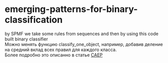 # emerging-patterns-for-binary-classification
by SPMF we take some rules from sequences and then by using this code built binary classifier  
Можно менять функцию classify_one_object, например, добавив деление на средний вклад всех правил для каждого класса.  
Более подробно это описанно в статье [CAEP](http://link.springer.com/chapter/10.1007%2F3-540-46846-3_4)

